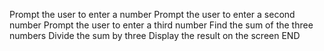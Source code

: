 Prompt the user to enter a number
Prompt the user to enter a second number
Prompt the user to enter a third number
Find the sum of the three numbers
Divide the sum by three
Display the result on the screen
END
